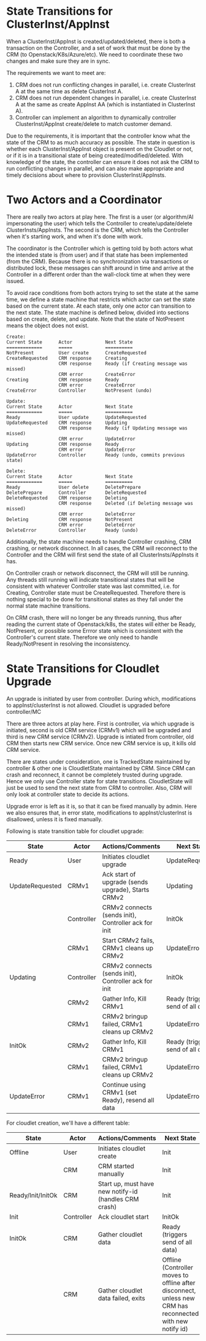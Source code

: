 # State Transitions for ClusterInst/AppInst

When a ClusterInst/AppInst is created/updated/deleted, there is both a transaction on the Controller, and a set of work that must be done by the CRM (to Openstack/K8s/Azure/etc). We need to coordinate these two changes and make sure they are in sync.

The requirements we want to meet are:
1. CRM does not run conflicting changes in parallel, i.e. create ClusterInst A at the same time as delete ClusterInst A.
2. CRM does not run dependent changes in parallel, i.e. create ClusterInst A at the same as create AppInst AA (which is instantiated in ClusterInst A).
3. Controller can implement an algorithm to dynamically controller ClusterInst/AppInst create/delete to match customer demand.

Due to the requirements, it is important that the controller know what the state of the CRM to as much accuracy as possible. The state in question is whether each ClusterInst/AppInst object is present on the Cloudlet or not, or if it is in a transitional state of being created/modified/deleted. With knowledge of the state, the controller can ensure it does not ask the CRM to run conflicting changes in parallel, and can also make appropriate and timely decisions about where to provision ClusterInst/AppInsts.

# Two Actors and a Coordinator

There are really two actors at play here. The first is a user (or algorithm/AI impersonating the user) which tells the Controller to create/update/delete ClusterInsts/AppInsts. The second is the CRM, which tells the Controller when it's starting work, and when it's done with work.

The coordinator is the Controller which is getting told by both actors what the intended state is (from user) and if that state has been implemented (from the CRM). Because there is no synchronization via transactions or distributed lock, these messages can shift around in time and arrive at the Controller in a different order than the wall-clock time at when they were issued.

To avoid race conditions from both actors trying to set the state at the same time, we define a state machine that restricts which actor can set the state based on the current state. At each state, only one actor can transition to the next state. The state machine is defined below, divided into sections based on create, delete, and update. Note that the state of NotPresent means the object does not exist.

```
Create:
Current State      Actor            Next State
=============      =====            ========== 
NotPresent         User create      CreateRequested
CreateRequested    CRM response     Creating
                   CRM response     Ready (if Creating message was missed)
                   CRM error        CreateError
Creating           CRM response     Ready
                   CRM error        CreateError
CreateError        Controller       NotPresent (undo)

Update:
Current State      Actor            Next State
=============      =====            ========== 
Ready              User update      UpdateRequested
UpdateRequested    CRM response     Updating
                   CRM response     Ready (if Updating message was missed)
                   CRM error        UpdateError
Updating           CRM response     Ready
                   CRM error        UpdateError
UpdateError        Controller       Ready (undo, commits previous state)

Delete:
Current State      Actor            Next State
=============      =====            ========== 
Ready              User delete      DeletePrepare
DeletePrepare      Controller       DeleteRequested
DeleteRequested    CRM response     Deleting
                   CRM response     Deleted (if Deleting message was missed)
                   CRM error        DeleteError
Deleting           CRM response     NotPresent
                   CRM error        DeleteError
DeleteError        Controller       Ready (undo)
```

Additionally, the state machine needs to handle Controller crashing, CRM crashing, or network disconnect. In all cases, the CRM will reconnect to the Controller and the CRM will first send the state of all ClusterInsts/AppInsts it has.

On Controller crash or network disconnect, the CRM will still be running. Any threads still running will indicate transitional states that will be consistent with whatever Controller state was last committed, i.e. for Creating, Controller state must be CreateRequested. Therefore there is nothing special to be done for transitional states as they fall under the normal state machine transitions.

On CRM crash, there will no longer be any threads running, thus after reading the current state of Openstack/k8s, the states will either be Ready, NotPresent, or possible some Errror state which is consistent with the Controller's current state. Therefore we only need to handle Ready/NotPresent in resolving the inconsistency.

# State Transitions for Cloudlet Upgrade

An upgrade is initiated by user from controller. During which, modifications to appInst/clusterInst is not allowed.
Cloudlet is upgraded before controller/MC

There are three actors at play here. First is controller, via which upgrade is initiated, second is old CRM service (CRMv1) which will be upgraded and third is new CRM service (CRMv2).
Upgrade is intiated from controller, old CRM then starts new CRM service. Once new CRM service is up, it kills old CRM service.

There are states under consideration, one is TrackedState maintained by controller & other one is CloudletState maintained by CRM.
Since CRM can crash and reconnect, it cannot be completely trusted during upgrade. Hence we only use Controller state for state transitions.
CloudletState will just be used to send the next state from CRM to controller. Also, CRM will only look at controller state to decide its actions.

Upgrade error is left as it is, so that it can be fixed manually by admin.
Here we also ensures that, in error state, modifications to appInst/clusterInst is disallowed, unless it is fixed manually.

Following is state transition table for cloudlet upgrade:

| State           | Actor      | Actions/Comments                                     | Next State                        |
|-----------------|------------|------------------------------------------------------|-----------------------------------|
| Ready           | User       | Initiates cloudlet upgrade                           | UpdateRequested                   |
| UpdateRequested | CRMv1      | Ack start of upgrade (sends upgrade), Starts CRMv2   | Updating                          |
|                 | Controller | CRMv2 connects (sends init), Controller ack for init | InitOk                            |
|                 | CRMv1      | Start CRMv2 fails, CRMv1 cleans up CRMv2             | UpdateError                       |
| Updating        | Controller | CRMv2 connects (sends init), Controller ack for init | InitOk                            |
|                 | CRMv2      | Gather Info, Kill CRMv1                              | Ready (triggers send of all data) |
|                 | CRMv1      | CRMv2 bringup failed, CRMv1 cleans up CRMv2          | UpdateError                       |
| InitOk          | CRMv2      | Gather Info, Kill CRMv1                              | Ready (triggers send of all data) |
|                 | CRMv1      | CRMv2 bringup failed, CRMv1 cleans up CRMv2          | UpdateError                       |
| UpdateError     | CRMv1      | Continue using CRMv1 (set Ready), resend all data    | UpdateError                       |

For cloudlet creation, we'll have a different table:

| State             | Actor      | Actions/Comments                                       | Next State                                                                                                 |
|-------------------|------------|--------------------------------------------------------|------------------------------------------------------------------------------------------------------------|
| Offline           | User       | Initiates cloudlet create                              | Init                                                                                                       |
|                   | CRM        | CRM started manually                                   | Init                                                                                                       |
| Ready/Init/InitOk | CRM        | Start up, must have new notify-id (handles CRM crash)  | Init                                                                                                       |
| Init              | Controller | Ack cloudlet start                                     | InitOk                                                                                                     |
| InitOk            | CRM        | Gather cloudlet data                                   | Ready (triggers send of all data)                                                                          |
|                   | CRM        | Gather cloudlet data failed, exits                     | Offline (Controller moves to offline after disconnect, unless new CRM has reconnected with new notify id)  |
